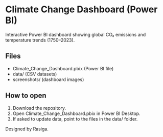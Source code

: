 # Climate Change Dashboard (Power BI)

Interactive Power BI dashboard showing global CO₂ emissions and temperature trends (1750–2023).

## Files
- Climate_Change_Dashboard.pbix  (Power BI file)
- data/                         (CSV datasets)
- screenshots/                  (dashboard images)

## How to open
1. Download the repository.
2. Open Climate_Change_Dashboard.pbix in Power BI Desktop.
3. If asked to update data, point to the files in the data/ folder.

Designed by Rasiga.
